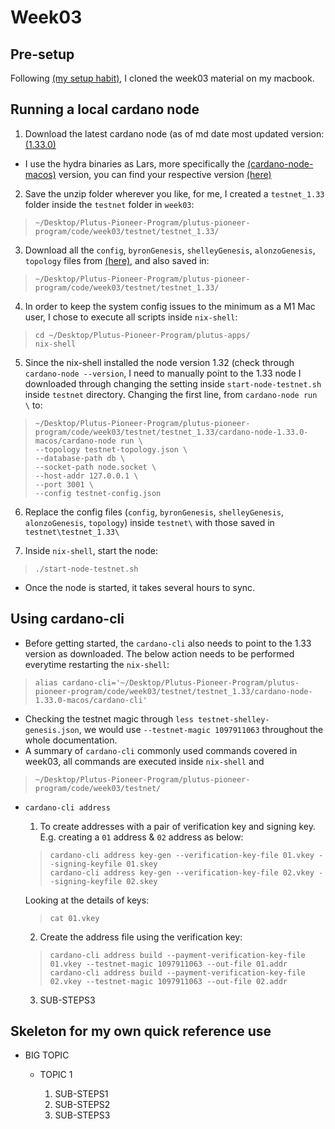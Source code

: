 # Week03

## Pre-setup
Following [(my setup habit)](https://github.com/SIDANWhatever/PlutusPioneerProgramme/edit/main/Week01-code-summary.md), I cloned the week03 material on my macbook.

## Running a local cardano node

1. Download the latest cardano node (as of md date most updated version: [(1.33.0)](https://github.com/input-output-hk/cardano-node/releases/tag/1.33.0)
* I use the hydra binaries as Lars, more specifically the [(cardano-node-macos)](https://hydra.iohk.io/build/9941204) version, you can find your respective version [(here)](https://hydra.iohk.io/build/9941098#tabs-constituents)
2. Save the unzip folder wherever you like, for me, I created a `testnet_1.33` folder inside the `testnet` folder in `week03`:
>```
>~/Desktop/Plutus-Pioneer-Program/plutus-pioneer-program/code/week03/testnet/testnet_1.33/
>```
3. Download all the `config`, `byronGenesis`, `shelleyGenesis`, `alonzoGenesis`, `topology` files from [(here)](https://hydra.iohk.io/build/8111119/download/1/index.html), and also saved in:
>```
>~/Desktop/Plutus-Pioneer-Program/plutus-pioneer-program/code/week03/testnet/testnet_1.33/
>```

4. In order to keep the system config issues to the minimum as a M1 Mac user, I chose to execute all scripts inside `nix-shell`:
>```
>cd ~/Desktop/Plutus-Pioneer-Program/plutus-apps/
>nix-shell
>```

5. Since the nix-shell installed the node version 1.32 (check through `cardano-node --version`, I need to manually point to the 1.33 node I downloaded through changing the setting inside 
`start-node-testnet.sh` inside `testnet` directory. Changing the first line, from `cardano-node run \` to:
>```
>~/Desktop/Plutus-Pioneer-Program/plutus-pioneer-program/code/week03/testnet/testnet_1.33/cardano-node-1.33.0-macos/cardano-node run \
>--topology testnet-topology.json \
>--database-path db \
>--socket-path node.socket \
>--host-addr 127.0.0.1 \
>--port 3001 \
>--config testnet-config.json
>```

6. Replace the config files (`config`, `byronGenesis`, `shelleyGenesis`, `alonzoGenesis`, `topology`) inside `testnet\` with those saved in `testnet\testnet_1.33\`

7. Inside `nix-shell`, start the node:
>```
>./start-node-testnet.sh
>```
* Once the node is started, it takes several hours to sync.

## Using cardano-cli
* Before getting started, the `cardano-cli` also needs to point to the 1.33 version as downloaded. The below action needs to be performed everytime restarting the `nix-shell`:
>```
>alias cardano-cli='~/Desktop/Plutus-Pioneer-Program/plutus-pioneer-program/code/week03/testnet/testnet_1.33/cardano-node-1.33.0-macos/cardano-cli'
>```
* Checking the testnet magic through `less testnet-shelley-genesis.json`, we would use `--testnet-magic 1097911063` throughout the whole documentation.
* A summary of `cardano-cli` commonly used commands covered in week03, all commands are executed inside `nix-shell` and
>```
>~/Desktop/Plutus-Pioneer-Program/plutus-pioneer-program/code/week03/testnet/
>```

  * `cardano-cli address`
    1. To create addresses with a pair of verification key and signing key. E.g. creating a `01` address & `02` address as below:
    >```
    >cardano-cli address key-gen --verification-key-file 01.vkey --signing-keyfile 01.skey
    >cardano-cli address key-gen --verification-key-file 02.vkey --signing-keyfile 02.skey
    >```
    Looking at the details of keys:
    >```
    >cat 01.vkey
    >```
    
    2. Create the address file using the verification key:
    >```
    >cardano-cli address build --payment-verification-key-file 01.vkey --testnet-magic 1097911063 --out-file 01.addr
    >cardano-cli address build --payment-verification-key-file 02.vkey --testnet-magic 1097911063 --out-file 02.addr
    >```
    
    3. SUB-STEPS3

## Skeleton for my own quick reference use
* BIG TOPIC

  * TOPIC 1

    1. SUB-STEPS1
    2. SUB-STEPS2
    3. SUB-STEPS3
